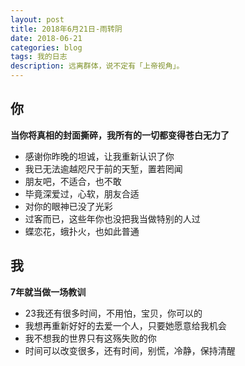 ```yaml
---
layout: post
title: 2018年6月21日-雨转阴
date: 2018-06-21
categories: blog
tags: 我的日志
description: 远离群体，说不定有「上帝视角」。
---
```


## 你
**当你将真相的封面撕碎，我所有的一切都变得苍白无力了**  
- 感谢你昨晚的坦诚，让我重新认识了你
- 我已无法逾越咫尺于前的天堑，置若罔闻
- 朋友吧，不适合，也不敢
- 毕竟深爱过，心软，朋友合适
- 对你的眼神已没了光彩
- 过客而已，这些年你也没把我当做特别的人过
- 蝶恋花，蛾扑火，也如此普通

## 我
**7年就当做一场教训**
- 23我还有很多时间，不用怕，宝贝，你可以的
- 我想再重新好好的去爱一个人，只要她愿意给我机会
- 我不想我的世界只有这殇失败的你  
- 时间可以改变很多，还有时间，别慌，冷静，保持清醒
